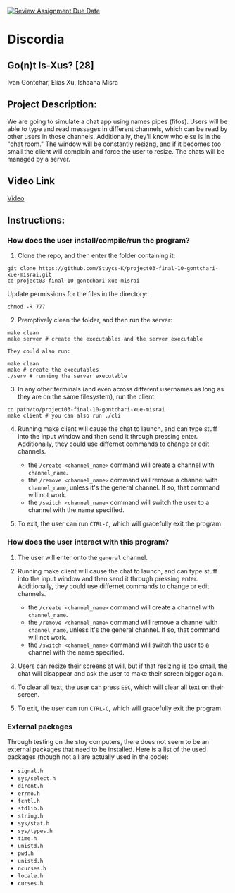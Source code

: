 [![Review Assignment Due Date](https://classroom.github.com/assets/deadline-readme-button-22041afd0340ce965d47ae6ef1cefeee28c7c493a6346c4f15d667ab976d596c.svg)](https://classroom.github.com/a/Vh67aNdh)

# Discordia

## Go(n)t Is-Xus? [28]

Ivan Gontchar, Elias Xu, Ishaana Misra

## Project Description:

We are going to simulate a chat app using names pipes (fifos). Users will be able to type and read messages in different channels, which can be read by other users in those channels. Additionally, they'll know who else is in the "chat room." The window will be constantly resizng, and if it becomes too small the client will complain and force the user to resize. The chats will be managed by a server.

## Video Link

[Video](https://drive.google.com/file/d/1eaoHyhuVzcLGNdMAOpjhp2n36HPNYx7y/view?usp=sharing)

## Instructions:

### How does the user install/compile/run the program?

1. Clone the repo, and then enter the folder containing it:

```shell
git clone https://github.com/Stuycs-K/project03-final-10-gontchari-xue-misrai.git
cd project03-final-10-gontchari-xue-misrai
```
Update permissions for the files in the directory:

```shell
chmod -R 777
```

2. Premptively clean the folder, and then run the server:

```shell
make clean
make server # create the executables and the server executable
```

    They could also run:

```shell
make clean
make # create the executables
./serv # running the server executable
```

3. In any other terminals (and even across different usernames as long as they are on the same filesystem), run the client:

```shell
cd path/to/project03-final-10-gontchari-xue-misrai
make client # you can also run ./cli
```

4. Running make client will cause the chat to launch, and can type stuff into the input window and then send it through pressing enter. Additionally, they could use differnet commands to change or edit channels.

   - the `/create <channel_name>` command will create a channel with `channel_name`.
   - the `/remove <channel_name>` command will remove a channel with `channel_name`, unless it's the general channel. If so, that command will not work.
   - the `/switch <channel_name>` command will switch the user to a channel with the name specified.

5. To exit, the user can run `CTRL-C`, which will gracefully exit the program.

### How does the user interact with this program?

1. The user will enter onto the `general` channel.

2. Running make client will cause the chat to launch, and can type stuff into the input window and then send it through pressing enter. Additionally, they could use differnet commands to change or edit channels.

   - the `/create <channel_name>` command will create a channel with `channel_name`.
   - the `/remove <channel_name>` command will remove a channel with `channel_name`, unless it's the general channel. If so, that command will not work.
   - the `/switch <channel_name>` command will switch the user to a channel with the name specified.

3. Users can resize their screens at will, but if that resizing is too small, the chat will disappear and ask the user to make their screen bigger again.

4. To clear all text, the user can press `ESC`, which will clear all text on their screen.

5. To exit, the user can run `CTRL-C`, which will gracefully exit the program.

### External packages

Through testing on the stuy computers, there does not seem to be an external packages that need to be installed. Here is a list of the used packages (though not all are actually used in the code): 

- `signal.h`
- `sys/select.h`
- `dirent.h`
- `errno.h`
- `fcntl.h`
- `stdlib.h`
- `string.h`
- `sys/stat.h`
- `sys/types.h`
- `time.h`
- `unistd.h`
- `pwd.h`
- `unistd.h`
- `ncurses.h`
- `locale.h`
- `curses.h`

